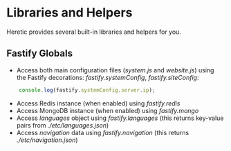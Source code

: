 # Libraries and Helpers

Heretic provides several built-in libraries and helpers for you.

## Fastify Globals

* Access both main configuration files (*system.js* and *website.js*) using the Fastify decorations: *fastify.systemConfig*, *fastify.siteConfig*:

```javascript
    console.log(fastify.systemConfig.server.ip);
```

* Access Redis instance (when enabled) using *fastify.redis*
* Access MongoDB instance (when enabled) using *fastify.mongo*
* Access *languages* object using *fastify.languages* (this returns key-value pairs from *./etc/languages.json*)
* Access *navigation* data using *fastify.navigation* (this returns *./etc/navigation.json*)